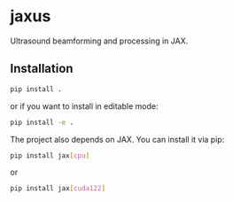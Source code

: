 # jaxus
Ultrasound beamforming and processing in JAX.

## Installation
```bash
pip install .
```
or if you want to install in editable mode:
```bash
pip install -e .
```

The project also depends on JAX. You can install it via pip:
```bash
pip install jax[cpu]
```
or
```bash
pip install jax[cuda122]
```